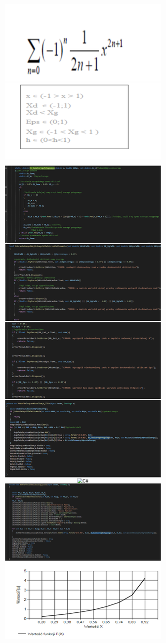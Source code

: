 <div align="center">
  <img src="Img/Def.png" width="600" height="250" title="hover text">
  <img src="Img/W.png" width="600" height="250" alt="C#">
</div>
</br>
<div align="center">
  <img src="Img/ASum.png" width="600" height="250" alt="C#">
  <img src="Img/Q.png" width="600" height="250" alt="C#">
  <img src="Img/QWE.png" width="600" height="250" alt="C#">
  <img src="Img/TableCode.png" width="600" height="250" alt="C#">
  <img src="Img/Table.pngg" width="600" height="250" alt="C#">
  <img src="Img/GrafikCode.png" width="600" height="250" alt="C#">
  <img src="Img/Graf.png" width="600" height="250" alt="C#">
</div>

